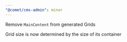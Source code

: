 ```yaml
---
"@comet/cms-admin": minor
---
```


Remove `MainContent` from generated Grids

Grid size is now determined by the size of its container

